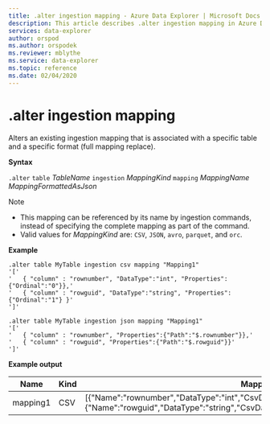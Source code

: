 ```yaml
---
title: .alter ingestion mapping - Azure Data Explorer | Microsoft Docs
description: This article describes .alter ingestion mapping in Azure Data Explorer.
services: data-explorer
author: orspod
ms.author: orspodek
ms.reviewer: mblythe
ms.service: data-explorer
ms.topic: reference
ms.date: 02/04/2020
---
```

# .alter ingestion mapping

Alters an existing ingestion mapping that is associated with a specific table and a specific format (full mapping replace).

**Syntax**

`.alter` `table` *TableName* `ingestion` *MappingKind* `mapping` *MappingName* *MappingFormattedAsJson*

> [!NOTE]
> * This mapping can be referenced by its name by ingestion commands, instead of specifying the complete mapping as part of the command.
> * Valid values for _MappingKind_ are: `CSV`, `JSON`, `avro`, `parquet`, and `orc`.

**Example** 
 
```
.alter table MyTable ingestion csv mapping "Mapping1"
'['
'	{ "column" : "rownumber", "DataType":"int", "Properties":{"Ordinal":"0"}},'
'	{ "column" : "rowguid", "DataType":"string", "Properties":{"Ordinal":"1"} }'
']'

.alter table MyTable ingestion json mapping "Mapping1"
'['
'	{ "column" : "rownumber", "Properties":{"Path":"$.rownumber"}},'
'	{ "column" : "rowguid", "Properties":{"Path":"$.rowguid"}}'
']'
```
**Example output**

| Name     | Kind | Mapping                                                                                                                                                                          |
|----------|------|----------------------------------------------------------------------------------------------------------------------------------------------------------------------------------|
| mapping1 | CSV  | [{"Name":"rownumber","DataType":"int","CsvDataType":null,"Ordinal":0,"ConstValue":null},{"Name":"rowguid","DataType":"string","CsvDataType":null,"Ordinal":1,"ConstValue":null}] |